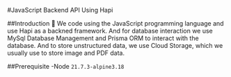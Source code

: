 #JavaScript Backend API Using Hapi

##Introduction 👋
We code using the JavaScript programming language and use Hapi as a backned framework. And for database interaction we use MySql Database Management and Prisma ORM to interact with the database. And to store unstructured data, we use Cloud Storage, which we usually use to store image and PDF data.

##Prerequisite
-Node `21.7.3-alpine3.18`
